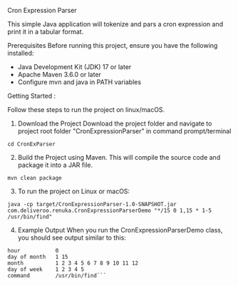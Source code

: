 Cron Expression Parser

This simple Java application will tokenize and pars a cron expression and print it in a tabular format.

Prerequisites
Before running this project, ensure you have the following installed:

* Java Development Kit (JDK) 17 or later
* Apache Maven 3.6.0 or later
* Configure mvn and java in PATH variables


Getting Started :

Follow these steps to run the project on linux/macOS.

1. Download the Project
   Download the project folder and navigate to project root folder "CronExpressionParser" in command prompt/terminal

`cd CronExParser`

2. Build the Project using Maven. This will compile the source code and package it into a JAR file.

```mvn clean package```

3. To run the project on Linux or macOS:

```java -cp target/CronExpressionParser-1.0-SNAPSHOT.jar com.deliveroo.renuka.CronExpressionParserDemo "*/15 0 1,15 * 1-5 /usr/bin/find"```

4. Example Output
   When you run the CronExpressionParserDemo class, you should see output similar to this:

```minute         0 15 30 45
hour           0
day of month   1 15
month          1 2 3 4 5 6 7 8 9 10 11 12
day of week    1 2 3 4 5
command        /usr/bin/find```


